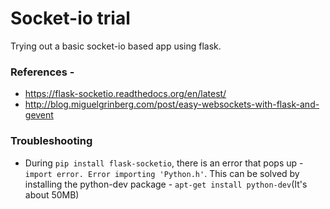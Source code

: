 # Socket-io trial

Trying out a basic socket-io based app using flask.

### References -
* https://flask-socketio.readthedocs.org/en/latest/
* http://blog.miguelgrinberg.com/post/easy-websockets-with-flask-and-gevent

### Troubleshooting 
* During `pip install flask-socketio`, there is an error that pops up - `import error. Error importing 'Python.h'`. This can be solved by installing the python-dev package - `apt-get install python-dev`(It's about 50MB)
